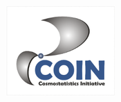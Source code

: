 <img src="https://raw.githubusercontent.com/COINtoolbox/photoz_catalogues/master/images/coin.png" width="250">
